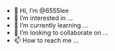 - 👋 Hi, I’m @6555lee
- 👀 I’m interested in ...
- 🌱 I’m currently learning ...
- 💞️ I’m looking to collaborate on ...
- 📫 How to reach me ...

<!---
6555lee/6555lee is a ✨ special ✨ repository because its `README.md` (this file) appears on your GitHub profile.
You can click the Preview link to take a look at your changes.
--->

